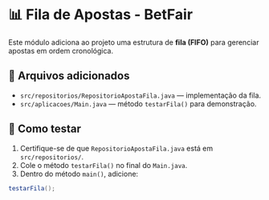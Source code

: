 # 📊 Fila de Apostas - BetFair

Este módulo adiciona ao projeto uma estrutura de **fila (FIFO)** para gerenciar apostas em ordem cronológica.

## 📁 Arquivos adicionados

- `src/repositorios/RepositorioApostaFila.java` — implementação da fila.
- `src/aplicacoes/Main.java` — método `testarFila()` para demonstração.

## 🧪 Como testar

1. Certifique-se de que `RepositorioApostaFila.java` está em `src/repositorios/`.
2. Cole o método `testarFila()` no final do `Main.java`.
3. Dentro do método `main()`, adicione:

```java
testarFila();
